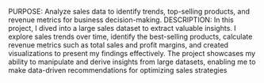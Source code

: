 PURPOSE:
Analyze sales data to identify trends, top-selling products, and revenue metrics for 
business decision-making.
DESCRIPTION:
In this project, I dived into a large sales dataset to extract valuable insights. I explore sales trends over time, identify the best-selling products, calculate revenue 
metrics such as total sales and profit margins, and created visualizations to present my 
findings effectively. 
The project showcases my ability to manipulate and derive insights 
from large datasets, enabling me to make data-driven recommendations for optimizing 
sales strategies
